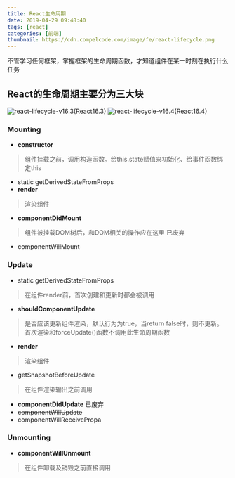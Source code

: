 ```yaml
---
title: React生命周期
date: 2019-04-29 09:48:40
tags: [react]
categories: [前端]
thumbnail: https://cdn.compelcode.com/image/fe/react-lifecycle.png
---
```


不管学习任何框架，掌握框架的生命周期函数，才知道组件在某一时刻在执行什么任务

## React的生命周期主要分为三大块
![react-lifecycle-v16.3](https://cdn.compelcode.com/image/fe/react-lifecycle-v16.3.png)(React16.3)
![react-lifecycle-v16.4](https://cdn.compelcode.com/image/fe/react-lifecycle-v16.4.png)(React16.4)

### Mounting
- **constructor**
> 组件挂载之前，调用构造函数。给this.state赋值来初始化、给事件函数绑定this
- static getDerivedStateFromProps
- **render**
> 渲染组件
- **componentDidMount**
> 组件被挂载DOM树后，和DOM相关的操作应在这里
已废弃
- ~~componentWillMount~~ 

### Update
- static getDerivedStateFromProps
> 在组件render前，首次创建和更新时都会被调用
- **shouldComponentUpdate**
> 是否应该更新组件渲染，默认行为为true，当return false时，则不更新。首次渲染和forceUpdate()函数不调用此生命周期函数
- **render**
> 渲染组件
- getSnapshotBeforeUpdate
> 在组件渲染输出之前调用
- **componentDidUpdate**
已废弃
- ~~componentWillUpdate~~
- ~~componentWillReceivePropa~~

### Unmounting
- **componentWillUnmount**
> 在组件卸载及销毁之前直接调用
